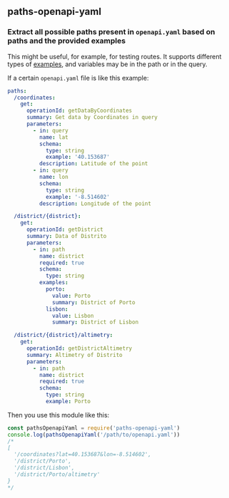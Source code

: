## paths-openapi-yaml
### Extract all possible paths present in `openapi.yaml` based on paths and the provided examples

This might be useful, for example, for testing routes. It supports different types of [examples](https://swagger.io/docs/specification/adding-examples/), and variables may be in the path or in the query.

If a certain `openapi.yaml` file is like this example:

```yaml
paths:
  /coordinates:
    get:
      operationId: getDataByCoordinates
      summary: Get data by Coordinates in query
      parameters:
        - in: query
          name: lat
          schema:
            type: string
            example: '40.153687'
          description: Latitude of the point
        - in: query
          name: lon
          schema:
            type: string
            example: '-8.514602'
          description: Longitude of the point

  /district/{district}:
    get:
      operationId: getDistrict
      summary: Data of Distrito
      parameters:
        - in: path
          name: district
          required: true
          schema:
            type: string
          examples:
            porto:
              value: Porto
              summary: District of Porto
            lisbon:
              value: Lisbon
              summary: District of Lisbon

  /district/{district}/altimetry:
    get:
      operationId: getDistrictAltimetry
      summary: Altimetry of Distrito
      parameters:
        - in: path
          name: district
          required: true
          schema:
            type: string
            example: Porto
```

Then you use this module like this:

```js
const pathsOpenapiYaml = require('paths-openapi-yaml')
console.log(pathsOpenapiYaml('/path/to/openapi.yaml'))
/*
[
  '/coordinates?lat=40.153687&lon=-8.514602',
  '/district/Porto',
  '/district/Lisbon',
  '/district/Porto/altimetry'
}
*/

```
